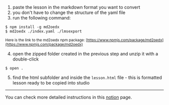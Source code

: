 1. paste the lesson in the markdown format you want to convert
2. you don't have to change the structure of the yaml file
3. run the following command:

```shell
$ npm install -g md2oedx
$ md2oedx ./index.yaml ./lmsexport
```

<small>Here is the link to the md2oedx npm package: [https://www.npmjs.com/package/md2oedx](https://www.npmjs.com/package/md2oedx)</small>

4. open the zipped folder created in the previous step and unzip it with a double-click

```shell
$ open .
```

5. find the html subfolder and inside the `lesson.html` file - this is formatted lesson ready to be copied into studio

---

You can check more detailed instructions in this [notion](https://www.notion.so/ironhack/Update-one-learning-unit-34d131209f3144fb9f8495069eeff487#ee68fda6120c4178b7106f448612a9c6) page.
